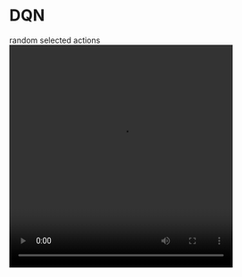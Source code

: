 # DQN


random selected actions
<video src="video/random_action.mp4" width="400" height="400" controls preload></video>
